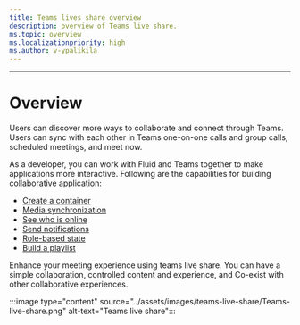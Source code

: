 ```yaml
---
title: Teams lives share overview
description: overview of Teams live share.
ms.topic: overview
ms.localizationpriority: high
ms.author: v-ypalikila
---
```

---

# Overview

Users can discover more ways to collaborate and connect through Teams. Users can sync with each other in Teams one-on-one calls and group calls, scheduled meetings, and meet now.

As a developer, you can work with Fluid and Teams together to make applications more interactive. Following are the capabilities ​for building collaborative application:

* [Create a container](teams-live-share-sdk-capabilities.md#container-creation)
* [Media synchronization](teams-live-share-sdk-capabilities.md#media-synchronizer)
* [See who is online](teams-live-share-sdk-capabilities.md#see-who-is-online)
* [Send notifications](teams-live-share-sdk-capabilities.md#send-notifications)
* [Role-based state](teams-live-share-sdk-capabilities.md#role-based-state)
* [Build a playlist](teams-live-share-sdk-capabilities.md#build-a-playlist)

Enhance your meeting experience using teams live share. You can have a simple collaboration, controlled content and experience, and Co-exist with other collaborative experiences.

:::image type="content" source="../assets/images/teams-live-share/Teams-live-share.png" alt-text="Teams live share":::